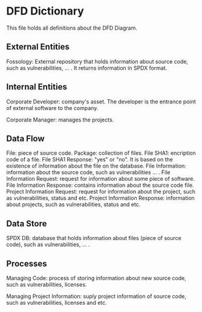 # DFD Dictionary 

This file holds all definitions about the DFD Diagram.

## External Entities
Fossology: External repository that holds information about source code, such as vulnerabilities, ... . It returns information in SPDX format. 

## Internal Entities
Corporate Developer: company's asset. The developer is the entrance point of external software to the company.

Corporate Manager: manages the projects.

## Data Flow
File: piece of source code.
Package: collection of files.
File SHA1: encription code of a file.
File SHA1 Response: "yes" or "no". It is based on the existence of information about the file on the database.
File Information: information about the source code, such as vulnerabilities ... .
File Information Request: request for information about some piece of software.
File Information Response: contains information about the source code file.
Project Information Request: request for information about the project, such as vulnerabilities, status and etc.
Project Information Response: information about projects, such as vulnerabilities, status and etc.

## Data Store
SPDX DB: database that holds information about files (piece of source code), such as vulnerabilities, ... .

## Processes
Managing Code: process of storing information about new source code, such as vulnerabilities, licenses.

Managing Project Information: suply project information of source code, such as vulnerabilities, licenses and etc. 
